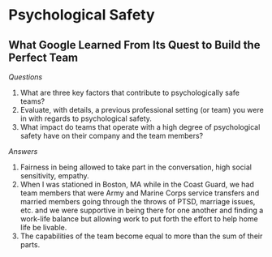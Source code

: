 # Psychological Safety

## What Google Learned From Its Quest to Build the Perfect Team

*Questions*

1. What are three key factors that contribute to psychologically safe teams?
2. Evaluate, with details, a previous professional setting (or team) you were in with regards to psychological safety.
3. What impact do teams that operate with a high degree of psychological safety have on their company and the team members?

*Answers*

1. Fairness in being allowed to take part in the conversation, high social sensitivity, empathy.
2. When I was stationed in Boston, MA while in the Coast Guard, we had team members that were Army and Marine Corps service transfers and married members going through the throws of PTSD, marriage issues, etc. and we were supportive in being there for one another and finding a work-life balance but allowing work to put forth the effort to help home life be livable.
3. The capabilities of the team become equal to more than the sum of their parts.
